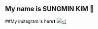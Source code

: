 ## My name is SUNGMIN KIM 👋
##My instagram is here⬇️
<a href="https://www.instagram.com/so_ssmk/"><img src="https://img.shields.io/badge/INSTAGRAM-FF0069?style=flat-square&logo=Instagram&logoColor=white&link="/></



<!--
**sossmk/sossmk** is a ✨ _special_ ✨ repository because its `README.md` (this file) appears on your GitHub profile.

Here are some ideas to get you started:

- 🔭 I’m currently working on ...
- 🌱 I’m currently learning ...
- 👯 I’m looking to collaborate on ...
- 🤔 I’m looking for help with ...
- 💬 Ask me about ...
- 📫 How to reach me: ...
- 😄 Pronouns: ...
- ⚡ Fun fact: ...
-->
